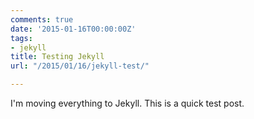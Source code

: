 ```yaml
---
comments: true
date: '2015-01-16T00:00:00Z'
tags:
- jekyll
title: Testing Jekyll
url: "/2015/01/16/jekyll-test/"

---
```

I'm moving everything to Jekyll. This is a quick test post.

